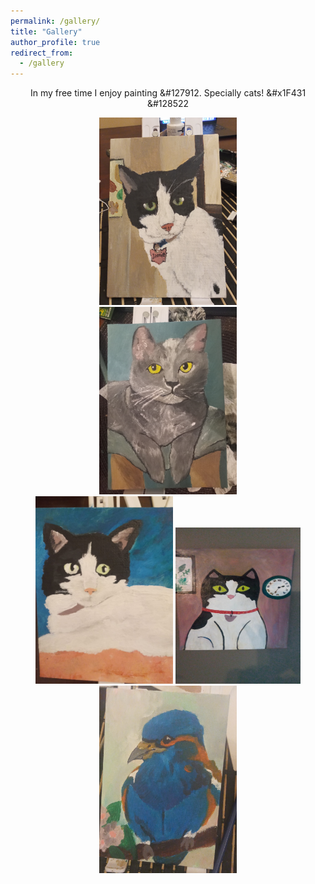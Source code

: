 ```yaml
---
permalink: /gallery/
title: "Gallery"
author_profile: true
redirect_from: 
  - /gallery
---
```


In my free time I enjoy painting &#127912. Specially cats! &#x1F431 &#128522

 <head>
  <style>
    div.container {
      display:inline-block;
      }
    p {
      text-align:center;
        }
      </style>
  </head>

 <body>
   <div>
     <center>
   <div class="container">
    <img src='/images/20240804_211636.jpg' width="220" height="300">
  </div>
  <div class="column">
    <img src='/images/20240406_211311.jpg' width="220" height="300">
  </div>
 <div class="container">
    <img src='/images/pic2.jpg' width="220" height="300">
  </div>
  <div class="container">
    <img src='/images/IMG-20241210-WA0000.jpeg' width="200" height="250">
  </div>
  <div class="container">
    <img src='/images/IMG-20240810-WA0002.jpeg' width="220" height="300">
  </div>
     </center>
   </div>
 </body>
